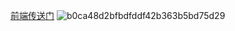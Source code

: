 [前端传送门](https://github.com/zarttic/sansong-store-vue)
![b0ca48d2bfbdfddf42b363b5bd75d29](https://user-images.githubusercontent.com/76742505/211196042-6c4199b8-6329-48d3-ad93-fbb99ae76aac.png)

